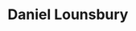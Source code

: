 # Daniel Lounsbury
<!-- cs 361 -->
<!-- In this exercise the code has several clean code issues, and our job is to fix them -->